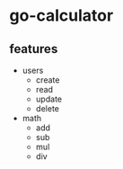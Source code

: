 # go-calculator
## features
- users
  - create
  - read
  - update
  - delete
- math
  - add
  - sub
  - mul
  - div
